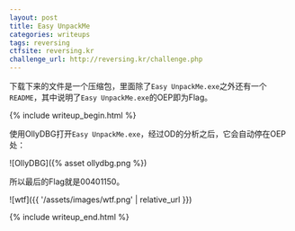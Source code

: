 ```yaml
---
layout: post
title: Easy UnpackMe
categories: writeups
tags: reversing
ctfsite: reversing.kr
challenge_url: http://reversing.kr/challenge.php
---
```


下载下来的文件是一个压缩包，里面除了`Easy UnpackMe.exe`之外还有一个`README`，其中说明了`Easy UnpackMe.exe`的OEP即为Flag。

{% include writeup_begin.html %}

使用OllyDBG打开`Easy UnpackMe.exe`，经过OD的分析之后，它会自动停在OEP处：

![OllyDBG]({% asset ollydbg.png %})

所以最后的Flag就是<flag>00401150</flag>。

![wtf]({{ '/assets/images/wtf.png' | relative_url }})

{% include writeup_end.html %}
